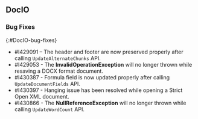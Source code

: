 ## DocIO

### Bug Fixes
{:#DocIO-bug-fixes}

* \#I429091 – The header and footer are now preserved properly after calling `UpdateAlternateChunks` API.
* \#I429053 - The **InvalidOperationException** will no longer thrown while resaving a DOCX format document.
* \#I430387 - Formula field is now updated properly after calling `UpdateDocumentFields` API.
* \#I430397 - Hanging issue has been resolved while opening a Strict Open XML document.
* \#I430866 - The **NullReferenceException** will no longer thrown while calling `UpdateWordCount` API.